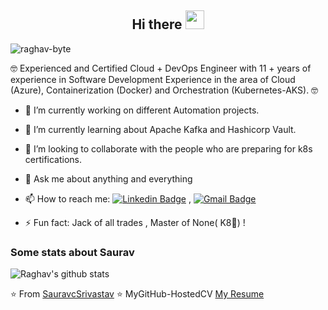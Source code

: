 
<h2 align="Center">  Hi there <img src="https://media.giphy.com/media/WUlplcMpOCEmTGBtBW/giphy.gif" width="30"> </h3>
<p align="left"> <img src="https://komarev.com/ghpvc/?username=raghav-byte" alt="raghav-byte" /> </p>

🤓 Experienced and Certified Cloud + DevOps Engineer with 11 + years of experience in Software Development Experience in the area of Cloud (Azure), Containerization (Docker) and Orchestration (Kubernetes-AKS). 🤓

- 🔭 I’m currently working on different Automation projects.
- 🌱 I’m currently learning about Apache Kafka and Hashicorp Vault.
- 👯 I’m looking to collaborate with the people who are preparing for k8s certifications.
- 💬 Ask me about anything and everything 
- 📫 How to reach me:
[![Linkedin Badge](https://img.shields.io/badge/-LinkedIn-blue?style=flat-square&logo=Linkedin&logoColor=white&link=https://www.linkedin.com/in/raghav-byte/)](https://www.linkedin.com/in/sauravsrivastav2205/) 
, [![Gmail Badge](https://img.shields.io/badge/-Gmail-c14438?style=flat-square&logo=Gmail&logoColor=white&link=mailto:shuklaraghav321.com)](mailto:sauravsrivastav2205@gmail.com)

- ⚡ Fun fact: Jack of all trades , Master of None( K8🤔) ! 

### Some stats about Saurav
<img alt="Raghav's github stats" src="https://github-readme-stats.vercel.app/api?username=sauravsrivastav&&show_icons=true&title_color=ffffff&icon_color=bb2acf&text_color=daf7dc&bg_color=151515" >

⭐️ From [SauravcSrivastav](https://github.com/sauravsrivastav)
⭐️ MyGitHub-HostedCV [My Resume](https://sauravsrivastav.github.io/cv/)
